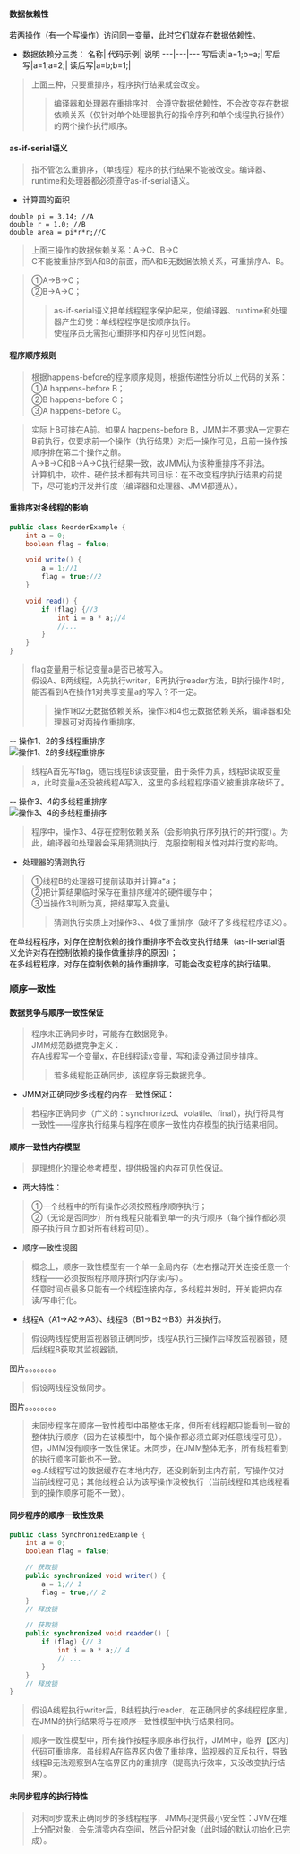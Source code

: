 #### 数据依赖性
若两操作（有一个写操作）访问同一变量，此时它们就存在数据依赖性。
- 数据依赖分三类：
名称| 代码示例| 说明
---|---|---
写后读|a=1;b=a;|
写后写|a=1;a=2;|
读后写|a=b;b=1;|

>上面三种，只要重排序，程序执行结果就会改变。  
>>编译器和处理器在重排序时，会遵守数据依赖性，不会改变存在数据依赖关系（仅针对单个处理器执行的指令序列和单个线程执行操作）的两个操作执行顺序。

#### as-if-serial语义
>指不管怎么重排序，（单线程）程序的执行结果不能被改变。编译器、runtime和处理器都必须遵守as-if-serial语义。

- 计算圆的面积
```
double pi = 3.14; //A
double r = 1.0; //B
double area = pi*r*r;//C
```

>上面三操作的数据依赖关系：A->C、B->C  
C不能被重排序到A和B的前面，而A和B无数据依赖关系，可重排序A、B。

>①A->B->C；  
②B->A->C；  
>>as-if-serial语义把单线程程序保护起来，使编译器、runtime和处理器产生幻觉：单线程程序是按顺序执行。  
使程序员无需担心重排序和内存可见性问题。

#### 程序顺序规则
>根据happens-before的程序顺序规则，根据传递性分析以上代码的关系：  
①A happens-before B；  
②B happens-before C；  
③A happens-before C。

>实际上B可排在A前。如果A happens-before B，JMM并不要求A一定要在B前执行，仅要求前一个操作（执行结果）对后一操作可见，且前一操作按顺序排在第二个操作之前。  
A->B->C和B->A->C执行结果一致，故JMM认为该种重排序不非法。  
计算机中，软件、硬件技术都有共同目标：在不改变程序执行结果的前提下，尽可能的开发并行度（编译器和处理器、JMM都遵从）。

#### 重排序对多线程的影响
```java 
public class ReorderExample {
    int a = 0;
    boolean flag = false;

    void write() {
        a = 1;//1
        flag = true;//2
    }

    void read() {
        if (flag) {//3
            int i = a * a;//4
            //...
        }
    }
}
```
>flag变量用于标记变量a是否已被写入。  
假设A、B两线程，A先执行writer，B再执行reader方法，B执行操作4时，能否看到A在操作1对共享变量a的写入？不一定。
>>操作1和2无数据依赖关系，操作3和4也无数据依赖关系，编译器和处理器可对两操作重排序。

-- 操作1、2的多线程重排序  
![操作1、2的多线程重排序](https://raw.githubusercontent.com/nanphonfy/note-images/master/TTUP/understanding-the-jvm/understanding-java-memory-model/02/multi-thread-reorder.png)  
>线程A首先写flag，随后线程B读该变量，由于条件为真，线程B读取变量a，此时变量a还没被线程A写入，这里的多线程程序语义被重排序破坏了。

-- 操作3、4的多线程重排序   
![操作3、4的多线程重排序](https://raw.githubusercontent.com/nanphonfy/note-images/master/TTUP/understanding-the-jvm/understanding-java-memory-model/02/multi-thread-reorder2.png)  

>程序中，操作3、4存在控制依赖关系（会影响执行序列执行的并行度）。为此，编译器和处理器会采用猜测执行，克服控制相关性对并行度的影响。

- 处理器的猜测执行
>①线程B的处理器可提前读取并计算a*a；  
②把计算结果临时保存在重排序缓冲的硬件缓存中；  
③当操作3判断为真，把结果写入变量i。
>>猜测执行实质上对操作3、、4做了重排序（破坏了多线程程序语义）。  

在单线程程序，对存在控制依赖的操作重排序不会改变执行结果（as-if-serial语义允许对存在控制依赖的操作做重排序的原因）；  
在多线程程序，对存在控制依赖的操作重排序，可能会改变程序的执行结果。

### 顺序一致性
#### 数据竞争与顺序一致性保证
>程序未正确同步时，可能存在数据竞争。  
JMM规范数据竞争定义：  
在A线程写一个变量x，在B线程读x变量，写和读没通过同步排序。
>>若多线程能正确同步，该程序将无数据竞争。

- JMM对正确同步多线程的内存一致性保证：
>若程序正确同步（广义的：synchronized、volatile、final），执行将具有一致性——程序执行结果与程序在顺序一致性内存模型的执行结果相同。

#### 顺序一致性内存模型
>是理想化的理论参考模型，提供极强的内存可见性保证。

- 两大特性：
>①一个线程中的所有操作必须按照程序顺序执行；  
②（无论是否同步）所有线程只能看到单一的执行顺序（每个操作都必须原子执行且立即对所有线程可见）。

- 顺序一致性视图  
>概念上，顺序一致性模型有一个单一全局内存（左右摆动开关连接任意一个线程——必须按照程序顺序执行内存读/写）。  
任意时间点最多只能有一个线程连接内存，多线程并发时，开关能把内存读/写串行化。

- 线程A（A1->A2->A3）、线程B（B1->B2->B3）并发执行。  

>假设两线程使用监视器锁正确同步，线程A执行三操作后释放监视器锁，随后线程B获取其监视器锁。

图片。。。。。。。。

>假设两线程没做同步。

图片。。。。。。。。

>未同步程序在顺序一致性模型中虽整体无序，但所有线程都只能看到一致的整体执行顺序（因为在该模型中，每个操作都必须立即对任意线程可见）。  
但，JMM没有顺序一致性保证。未同步，在JMM整体无序，所有线程看到的执行顺序可能也不一致。  
eg.A线程写过的数据缓存在本地内存，还没刷新到主内存前，写操作仅对当前线程可见；其他线程会认为该写操作没被执行（当前线程和其他线程看到的操作顺序可能不一致）。

#### 同步程序的顺序一致性效果  
```java 
public class SynchronizedExample {
    int a = 0;
    boolean flag = false;

    // 获取锁
    public synchronized void writer() {
        a = 1;// 1
        flag = true;// 2
    }
    // 释放锁

    // 获取锁
    public synchronized void readder() {
        if (flag) {// 3
            int i = a * a;// 4
            // ...
        }
    }
    // 释放锁
}
```

>假设A线程执行writer后，B线程执行reader，在正确同步的多线程程序里，在JMM的执行结果将与在顺序一致性模型中执行结果相同。

>顺序一致性模型中，所有操作按程序顺序串行执行，JMM中，临界【区内】代码可重排序。虽线程A在临界区内做了重排序，监视器的互斥执行，导致线程B无法观察到A在临界区内的重排序（提高执行效率，又没改变执行结果）。

#### 未同步程序的执行特性
>对未同步或未正确同步的多线程程序，JMM只提供最小安全性：JVM在堆上分配对象，会先清零内存空间，然后分配对象（此时域的默认初始化已完成）。